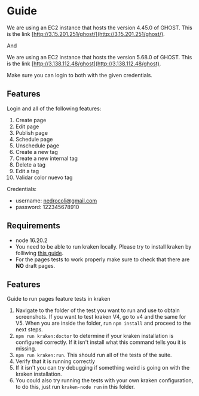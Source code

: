# Guide

We are using an EC2 instance that hosts the version 4.45.0 of GHOST. This is the link [http://3.15.201.251/ghost/](http://3.15.201.251/ghost/).

And

We are using an EC2 instance that hosts the version 5.68.0 of GHOST. This is the link [http://3.138.112.48/ghost](http://3.138.112.48/ghost).

Make sure you can login to both with the given credentials.

## Features

Login and all of the following features:

1. Create page
2. Edit page
3. Publish page
4. Schedule page
5. Unschedule page
6. Create a new tag
7. Create a new internal tag
8. Delete a tag
9. Edit a tag
10. Validar color nuevo tag

Credentials:
- username: nedrocoli@gmail.com
- password: 122345678910

## Requirements

- node 16.20.2
- You need to be able to run kraken locally. Please try to install kraken by folliwing [this guide](https://thesoftwaredesignlab.github.io/AutTestingCodelabs/kraken-web-testing-tool/index.html#0).
- For the pages tests to work properly make sure to check that there are **NO** draft pages.

## Features

Guide to run pages feature tests in kraken

1. Navigate to the folder of the test you want to run and use to obtain screenshots. If you want to test kraken V4, go to v4 and the same for V5. When you are inside the folder, run `npm install` and proceed to the next steps.
2. `npm run kraken:doctor` to determine if your kraken installation is configured correctly. If it isn't install what this command tells you it is missing.
3.  `npm run kraken:run`. This should run all of the tests of the suite.
4. Verify that it is running correctly
5. If it isn't you can try debugging if something weird is going on with the kraken installation. 
6. You could also try running the tests with your own kraken configuration, to do this, just run `kraken-node run` in this folder.